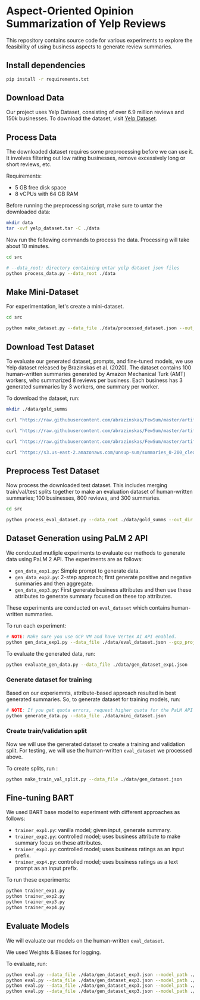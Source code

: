# Aspect-Oriented Opinion Summarization of Yelp Reviews

This repository contains source code for various experiments to explore the feasibility of using business aspects to generate review summaries.

## Install dependencies

```sh
pip install -r requirements.txt
```

## Download Data

Our project uses Yelp Dataset, consisting of over 6.9 million reviews and 150k businesses. To download the dataset, visit [Yelp Dataset](https://www.yelp.com/dataset).

## Process Data

The downloaded dataset requires some preprocessing before we can use it. It involves filtering out low rating businesses, remove excessively long or short reviews, etc.

Requirements:

- 5 GB free disk space
- 8 vCPUs with 64 GB RAM

Before running the preprocessing script, make sure to untar the downloaded data:

```sh
mkdir data
tar -xvf yelp_dataset.tar -C ./data
```

Now run the following commands to process the data.
Processing will take about 10 minutes.

```sh
cd src

# --data_root: directory containing untar yelp dataset json files
python process_data.py --data_root ./data
```

## Make Mini-Dataset

For experimentation, let's create a mini-dataset.

```sh
cd src

python make_dataset.py --data_file ./data/processed_dataset.json --out_dir ./data --out_file mini_dataset.json --num_businesses 10000 --max_reviews_per_business 8
```

## Download Test Dataset

To evaluate our generated dataset, prompts, and fine-tuned models, we use Yelp dataset released by Brazinskas et al. (2020). The dataset contains 100 human-written summaries generated by Amazon Mechanical Turk (AMT) workers, who summarized 8 reviews per business. Each business has 3 generated summaries by 3 workers, one summary per worker.

To download the dataset, run:

```sh
mkdir ./data/gold_summs

curl "https://raw.githubusercontent.com/abrazinskas/FewSum/master/artifacts/yelp/gold_summs/train.csv" --output "./data/gold_summs/train.csv"

curl "https://raw.githubusercontent.com/abrazinskas/FewSum/master/artifacts/yelp/gold_summs/val.csv" --output "./data/gold_summs/val.csv"

curl "https://raw.githubusercontent.com/abrazinskas/FewSum/master/artifacts/yelp/gold_summs/test.csv" --output "./data/gold_summs/test.csv"

curl "https://s3.us-east-2.amazonaws.com/unsup-sum/summaries_0-200_cleaned.csv" --output "./data/chu_dataset.csv"
```

## Preprocess Test Dataset

Now process the downloaded test dataset. This includes merging train/val/test splits together to make an evaluation dataset of human-written summaries; 100 businesses, 800 reviews, and 300 summaries.

```sh
cd src

python process_eval_dataset.py --data_root ./data/gold_summs --out_dir ./data
```

## Dataset Generation using PaLM 2 API

We condcuted mutliple experiments to evaluate our methods to generate data using PaLM 2 API. The experiments are as follows:

- `gen_data_exp1.py`: Simple prompt to generate data.
- `gen_data_exp2.py`: 2-step approach; first generate positive and negative summaries and then aggregate.
- `gen_data_exp3.py`: First generate business attributes and then use these attributes to generate summary focused on these top attributes.

These experiments are conducted on `eval_dataset` which contains human-written summaries.

To run each experiment:

```sh
# NOTE: Make sure you use GCP VM and have Vertex AI API enabled.
python gen_data_exp1.py --data_file ./data/eval_dataset.json --gcp_project my_project --gcp_region us-central1
```

To evaluate the generated data, run:

```sh
python evaluate_gen_data.py --data_file ./data/gen_dataset_exp1.json
```

### Generate dataset for training

Based on our experiemnts, attribute-based approach resulted in best generated summaries. So, to generate dataset for training models, run:

```sh
# NOTE: If you get quota errors, request higher quota for the PaLM API requests.
python generate_data.py --data_file ./data/mini_dataset.json
```

### Create train/validation split

Now we will use the generated dataset to create a training and validation split. For testing, we will use the human-written `eval_dataset` we processed above.

To create splits, run :

```sh
python make_train_val_split.py --data_file ./data/gen_dataset.json
```

## Fine-tuning BART

We used BART base model to experiment with different approaches as follows:

- `trainer_exp1.py`: vanilla model; given input, generate summary.
- `trainer_exp2.py`: controlled model; uses business attribute to make summary focus on these attributes.
- `trainer_exp3.py`: controlled model; uses business ratings as an input prefix.
- `trainer_exp4.py`: controlled model; uses business ratings as a text prompt as an input prefix.

To run these experiments:

```sh
python trainer_exp1.py
python trainer_exp2.py
python trainer_exp3.py
python trainer_exp4.py
```

## Evaluate Models

We will evaluate our models on the human-written `eval_dataset`.

We used Weights & Biases for logging.

To evaluate, run:

```sh
python eval.py --data_file ./data/gen_dataset_exp3.json --model_path ./exp1/checkpoint-600
python eval.py --data_file ./data/gen_dataset_exp3.json --model_path ./exp2/checkpoint-600 --use_attr True
python eval.py --data_file ./data/gen_dataset_exp3.json --model_path ./exp3/checkpoint-600 --use_rating True
python eval.py --data_file ./data/gen_dataset_exp3.json --model_path ./exp4/checkpoint-600 --use_rating True --use_rating_as_text True
```
